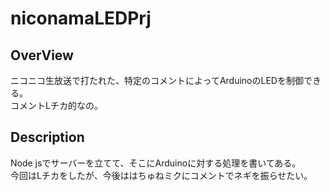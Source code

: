 # niconamaLEDPrj

## OverView
ニコニコ生放送で打たれた、特定のコメントによってArduinoのLEDを制御できる。  
コメントLチカ的なの。

## Description
Node jsでサーバーを立てて、そこにArduinoに対する処理を書いてある。  
今回はLチカをしたが、今後ははちゅねミクにコメントでネギを振らせたい。